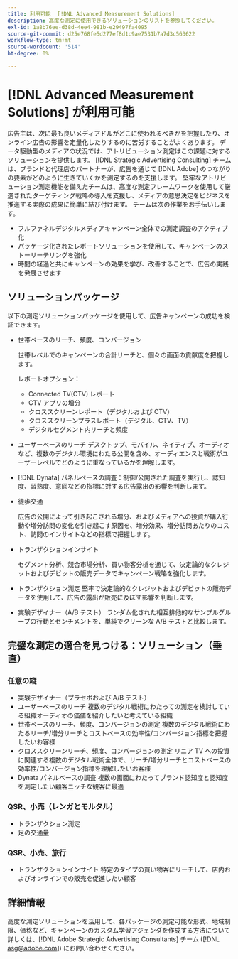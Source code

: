 ```yaml
---
title: 利用可能  [!DNL Advanced Measurement Solutions]
description: 高度な測定に使用できるソリューションのリストを参照してください。
exl-id: 1a8b76ee-d38d-4ee4-981b-e29497fa4095
source-git-commit: d25e768fe5d277ef8d1c9ae7531b7a7d3c563622
workflow-type: tm+mt
source-wordcount: '514'
ht-degree: 0%

---
```


# [!DNL Advanced Measurement Solutions] が利用可能

広告主は、次に最も良いメディアドルがどこに使われるべきかを把握したり、オンライン広告の影響を定量化したりするのに苦労することがよくあります。 データ駆動型のメディアの状況では、アトリビューション測定はこの課題に対するソリューションを提供します。 [!DNL Strategic Advertising Consulting] チームは、ブランドと代理店のパートナーが、広告を通じて [!DNL Adobe] のつながりの要素がどのように生きていくかを測定するのを支援します。 堅牢なアトリビューション測定機能を備えたチームは、高度な測定フレームワークを使用して厳選されたターゲティング戦略の導入を支援し、メディアの意思決定をビジネスを推進する実際の成果に簡単に結び付けます。 チームは次の作業をお手伝いします。

* フルファネルデジタルメディアキャンペーン全体での測定調査のアクティブ化
* パッケージ化されたレポートソリューションを使用して、キャンペーンのストーリーテリングを強化
* 時間の経過と共にキャンペーンの効果を学び、改善することで、広告の実践を発展させます

## ソリューションパッケージ

以下の測定ソリューションパッケージを使用して、広告キャンペーンの成功を検証できます。

* 世帯ベースのリーチ、頻度、コンバージョン

   世帯レベルでのキャンペーンの合計リーチと、個々の画面の貢献度を把握します。

   レポートオプション：
   * Connected TV(CTV) レポート
   * CTV アプリの増分
   * クロススクリーンレポート（デジタルおよび CTV）
   * クロススクリーンプラスレポート（デジタル、CTV、TV）
   * デジタルセグメント内リーチと頻度

* ユーザーベースのリーチ
デスクトップ、モバイル、ネイティブ、オーディオなど、複数のデジタル環境にわたる公開を含め、オーディエンスと戦術がユーザーレベルでどのように重なっているかを理解します。

* [!DNL Dynata] パネルベースの調査：制御/公開された調査を実行し、認知度、習熟度、意図などの指標に対する広告露出の影響を判断します。

* 徒歩交通

   広告の公開によって引き起こされる増分、およびメディアへの投資が購入行動や増分訪問の変化を引き起こす原因を、増分効果、増分訪問あたりのコスト、訪問のインサイトなどの指標で把握します。

* トランザクションインサイト

   セグメント分析、競合市場分析、買い物客分析を通じて、決定論的なクレジットおよびデビットの販売データでキャンペーン戦略を強化します。

* トランザクション測定
堅牢で決定論的なクレジットおよびデビットの販売データを使用して、広告の露出が販売に及ぼす影響を判断します。

* 実験デザイナー（A/B テスト）
ランダム化された相互排他的なサンプルグループの行動とセンチメントを、単純でクリーンな A/B テストと比較します。

## 完璧な測定の適合を見つける：ソリューション（垂直）

### 任意の縦

* 実験デザイナー（プラセボおよび A/B テスト）
* ユーザーベースのリーチ
複数のデジタル戦術にわたっての測定を検討している組織オーディオの価値を紹介したいと考えている組織
* 世帯ベースのリーチ、頻度、コンバージョンの測定
複数のデジタル戦術にわたるリーチ/増分リーチとコストベースの効率性/コンバージョン指標を把握したいお客様
* クロススクリーンリーチ、頻度、コンバージョンの測定
リニア TV への投資に関連する複数のデジタル戦術全体で、リーチ/増分リーチとコストベースの効率性/コンバージョン指標を理解したいお客様
* Dynata パネルベースの調査
複数の画面にわたってブランド認知度と認知度を測定したい顧客ニッチな観客に最適

### QSR、小売（レンガとモルタル）

* トランザクション測定
* 足の交通量

### QSR、小売、旅行

* トランザクションインサイト
特定のタイプの買い物客にリーチして、店内およびオンラインでの販売を促進したい顧客

## 詳細情報

高度な測定ソリューションを活用して、各パッケージの測定可能な形式、地域制限、価格など、キャンペーンのカスタム学習アジェンダを作成する方法について詳しくは、[!DNL Adobe Strategic Advertising Consultants] チーム ([!DNL asg@adobe.com]) にお問い合わせください。
